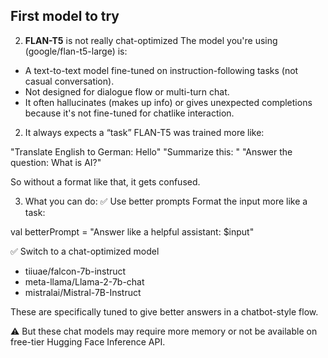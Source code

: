 ## First model to try

2. **FLAN-T5** is not really chat-optimized
The model you're using (google/flan-t5-large) is:

- A text-to-text model fine-tuned on instruction-following tasks (not casual conversation).
- Not designed for dialogue flow or multi-turn chat.
- It often hallucinates (makes up info) or gives unexpected completions because it's not fine-tuned for chatlike interaction.

2. It always expects a “task”
   FLAN-T5 was trained more like:

"Translate English to German: Hello"
"Summarize this: <text>"
"Answer the question: What is AI?"

So without a format like that, it gets confused.

3. What you can do:
   ✅ Use better prompts
   Format the input more like a task:

val betterPrompt = "Answer like a helpful assistant: $input"

   ✅ Switch to a chat-optimized model
   
   - tiiuae/falcon-7b-instruct
   - meta-llama/Llama-2-7b-chat
   - mistralai/Mistral-7B-Instruct
   
   These are specifically tuned to give better answers in a chatbot-style flow.
   
   ⚠️ But these chat models may require more memory or not be available on free-tier Hugging Face Inference API.
